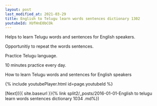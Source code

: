 ```yaml
---
layout: post
last_modified_at: 2021-03-29
title: English to Telugu learn words sentences dictionary 1302 
youtubeId: XUfHnE0bCOk
---
```

 
 
Helps to learn Telugu words and sentences for English speakers.

Opportunitiy to repeat the words sentences. 

Practice Telugu language. 
 
10 minutes practice every day. 
 
How to learn Telugu words and sentences for English speakers 
 
{% include youtubePlayer.html id=page.youtubeId %}
 
 
[Next]({{ site.baseurl }}{% link  split2/_posts/2016-01-01-English to telugu learn words sentences dictionary 1034 .md%})
 
